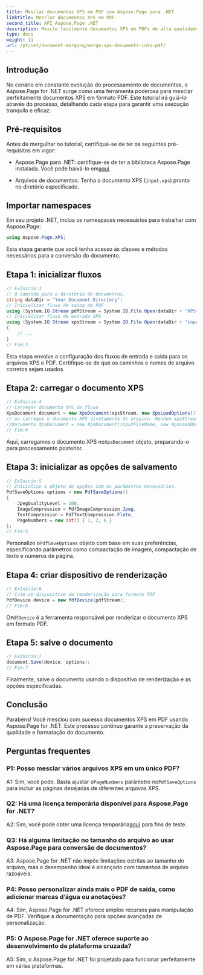 ```yaml
---
title: Mesclar documentos XPS em PDF com Aspose.Page para .NET
linktitle: Mesclar documentos XPS em PDF
second_title: API Aspose.Page .NET
description: Mescle facilmente documentos XPS em PDFs de alta qualidade usando Aspose.Page for .NET. Siga nosso guia passo a passo para uma experiência de conversão de documentos tranquila.
type: docs
weight: 11
url: /pt/net/document-merging/merge-xps-documents-into-pdf/
---
```

## Introdução

No cenário em constante evolução do processamento de documentos, o Aspose.Page for .NET surge como uma ferramenta poderosa para mesclar perfeitamente documentos XPS em formato PDF. Este tutorial irá guiá-lo através do processo, detalhando cada etapa para garantir uma execução tranquila e eficaz.

## Pré-requisitos

Antes de mergulhar no tutorial, certifique-se de ter os seguintes pré-requisitos em vigor:

-  Aspose.Page para .NET: certifique-se de ter a biblioteca Aspose.Page instalada. Você pode baixá-lo em[aqui](https://releases.aspose.com/page/net/).

- Arquivos de documentos: Tenha o documento XPS (`input.xps`) pronto no diretório especificado.

## Importar namespaces

Em seu projeto .NET, inclua os namespaces necessários para trabalhar com Aspose.Page:

```csharp
using Aspose.Page.XPS;
```

Esta etapa garante que você tenha acesso às classes e métodos necessários para a conversão do documento.

## Etapa 1: inicializar fluxos

```csharp
// ExInício:3
// O caminho para o diretório de documentos.
string dataDir = "Your Document Directory";
// Inicializar fluxo de saída de PDF
using (System.IO.Stream pdfStream = System.IO.File.Open(dataDir + "XPStoPDF_out.pdf", System.IO.FileMode.OpenOrCreate, System.IO.FileAccess.Write))
// Inicializar fluxo de entrada XPS
using (System.IO.Stream xpsStream = System.IO.File.Open(dataDir + "input.xps", System.IO.FileMode.Open))
{
    // ...
}
// Fim:3
```

Esta etapa envolve a configuração dos fluxos de entrada e saída para os arquivos XPS e PDF. Certifique-se de que os caminhos e nomes de arquivo corretos sejam usados.

## Etapa 2: carregar o documento XPS

```csharp
// ExInício:4
// Carregar documento XPS do fluxo
XpsDocument document = new XpsDocument(xpsStream, new XpsLoadOptions());
// ou carregue o documento XPS diretamente do arquivo. Nenhum xpsStream é necessário então.
//Documento XpsDocument = new XpsDocument(inputFileName, new XpsLoadOptions());
// Fim:4
```

 Aqui, carregamos o documento XPS no`XpsDocument` objeto, preparando-o para processamento posterior.

## Etapa 3: inicializar as opções de salvamento

```csharp
// ExInício:5
// Inicialize o objeto de opções com os parâmetros necessários.
PdfSaveOptions options = new PdfSaveOptions()
{
    JpegQualityLevel = 100,
    ImageCompression = PdfImageCompression.Jpeg,
    TextCompression = PdfTextCompression.Flate,
    PageNumbers = new int[] { 1, 2, 6 }
};
// Fim:5
```

 Personalize o`PdfSaveOptions` objeto com base em suas preferências, especificando parâmetros como compactação de imagem, compactação de texto e números de página.

## Etapa 4: criar dispositivo de renderização

```csharp
// ExInício:6
// Crie um dispositivo de renderização para formato PDF
PdfDevice device = new PdfDevice(pdfStream);
// Fim:6
```

 O`PdfDevice` é a ferramenta responsável por renderizar o documento XPS em formato PDF.

## Etapa 5: salve o documento

```csharp
// ExInício:7
document.Save(device, options);
// Fim:7
```

Finalmente, salve o documento usando o dispositivo de renderização e as opções especificadas.

## Conclusão

Parabéns! Você mesclou com sucesso documentos XPS em PDF usando Aspose.Page for .NET. Este processo contínuo garante a preservação da qualidade e formatação do documento.

## Perguntas frequentes

### P1: Posso mesclar vários arquivos XPS em um único PDF?

 A1: Sim, você pode. Basta ajustar o`PageNumbers` parâmetro no`PdfSaveOptions` para incluir as páginas desejadas de diferentes arquivos XPS.

### Q2: Há uma licença temporária disponível para Aspose.Page for .NET?

 A2: Sim, você pode obter uma licença temporária[aqui](https://purchase.aspose.com/temporary-license/) para fins de teste.

### Q3: Há alguma limitação no tamanho do arquivo ao usar Aspose.Page para conversão de documentos?

A3: Aspose.Page for .NET não impõe limitações estritas ao tamanho do arquivo, mas o desempenho ideal é alcançado com tamanhos de arquivo razoáveis.

### P4: Posso personalizar ainda mais o PDF de saída, como adicionar marcas d’água ou anotações?

A4: Sim, Aspose.Page for .NET oferece amplos recursos para manipulação de PDF. Verifique a documentação para opções avançadas de personalização.

### P5: O Aspose.Page for .NET oferece suporte ao desenvolvimento de plataforma cruzada?

A5: Sim, o Aspose.Page for .NET foi projetado para funcionar perfeitamente em várias plataformas.